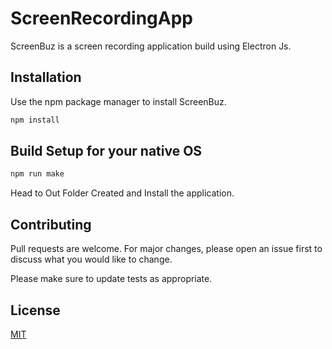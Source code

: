 # ScreenRecordingApp

ScreenBuz is a screen recording application build using Electron Js.

## Installation

Use the npm package manager to install ScreenBuz.

```bash
npm install
```

## Build Setup for your native OS

```javascript
npm run make
```
Head to Out Folder Created and Install the application.


## Contributing
Pull requests are welcome. For major changes, please open an issue first to discuss what you would like to change.

Please make sure to update tests as appropriate.

## License
[MIT](https://choosealicense.com/licenses/mit/)